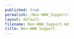 ```yaml
---
published: true
permalink: /Non-WWW_Support/
layout: default
filename: Non-WWW_Support.md
title: Non-WWW Support
---
```

  


